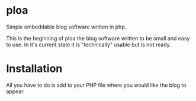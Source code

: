 ploa
====

Simple embeddable blog software written in php. 

This is the beginning of ploa the blog software written to be small and easy to use. In it's current state it is "technically" usable but is not ready.

Installation
============

All you have to do is add <?php include('./blog.php');?> to your PHP file where you would like the blog to appear.
